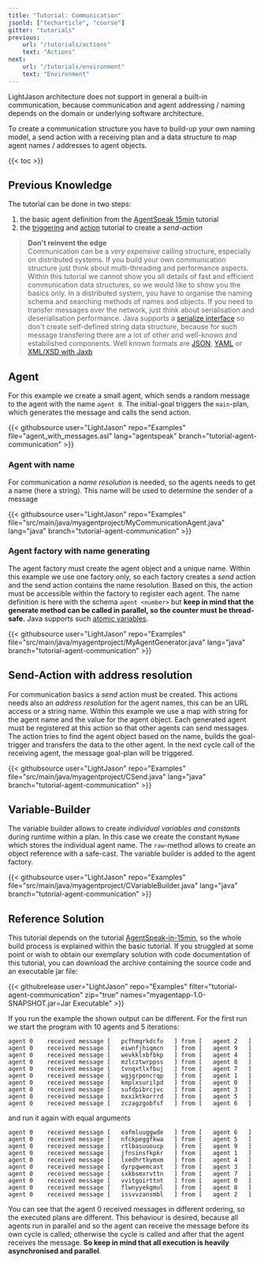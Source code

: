 ```yaml
---
title: "Tutorial: Communication"
jsonld: ["techarticle", "course"]
gitter: "tutorials"
previous:
    url: "/tutorials/actions"
    text: "Actions"
next:
    url: "/tutorials/environment"
    text: "Environment"              
---
```


LightJason architecture does not support in general a built-in communication, because communication and
agent addressing / naming depends on the domain or underlying software architecture. 
<!--more-->

To create a communication structure you have to build-up your own naming model, a send action with a receiving plan and a data structure to map agent names / addresses to agent objects.

{{< toc >}}


## Previous Knowledge

The tutorial can be done in two steps:

1. the basic agent definition from the [AgentSpeak 15min](/f/agentspeak-in-fifteen-minutes/) tutorial
2. the [triggering](/tutorials/trigger/) and [action](/tutorials/actions/) tutorial to create a _send-action_

> __Don't reinvent the edge__
> <br/>
> Communication can be a _very expensive_ calling structure, especially on distributed systems. If
> you build your own communication structure
> just think about multi-threading and performance aspects. Within this tutorial we cannot show you
> all details of fast and efficient communication
> data structures, so we would like to show you the basics only. In a distributed system, you have to
> organise the naming schema and searching methods of names and objects. If you need to transfer
> messages over the network, just think about
> serialisation and deserialisation performance.
> Java supports a [serialize interface](https://docs.oracle.com/javase/tutorial/jndi/objects/serial.html)
> so don't create self-defined string data structure, because for such message transfering there
> are a lot of other and well-known and estabilished components. Well known formats
> are [JSON](https://en.wikipedia.org/wiki/JavaScript_Object_Notation), [YAML](https://en.wikipedia.org/wiki/YAML) or [XML/XSD with Jaxb](https://en.wikipedia.org/wiki/Java_Architecture_for_XML_Binding)


## Agent

For this example we create a small agent, which sends a random message to the agent with the name ```agent 0```. The initial-goal triggers the ```main```-plan, which generates the message and calls the send action.

<!-- htmlmin:ignore -->
{{< githubsource user="LightJason" repo="Examples" file="agent_with_messages.asl" lang="agentspeak" branch="tutorial-agent-communication" >}}
<!-- htmlmin:ignore -->



### Agent with name

For communication a _name resolution_ is needed, so the agents needs to get a name (here a string). This name will be used to determine the sender
of a message

<!-- htmlmin:ignore -->
{{< githubsource user="LightJason" repo="Examples" file="src/main/java/myagentproject/MyCommunicationAgent.java" lang="java" branch="tutorial-agent-communication" >}}
<!-- htmlmin:ignore -->

### Agent factory with name generating

The agent factory must create the agent object and a unique name. Within this example we use one factory only, so
each factory creates a _send_ action and the send action contains the name resolution. Based on this, the action must
be accessible within the factory to register each agent. The name definition is here with the schema ```agent <number>```
but __keep in mind that the generate method can be called in parallel, so the counter must be thread-safe.__ Java
supports such [atomic variables](https://docs.oracle.com/javase/tutorial/essential/concurrency/atomicvars.html).

<!-- htmlmin:ignore -->
{{< githubsource user="LightJason" repo="Examples" file="src/main/java/myagentproject/MyAgentGenerator.java" lang="java" branch="tutorial-agent-communication" >}}
<!-- htmlmin:ignore -->



## Send-Action with address resolution

For communication basics a _send_ action must be created. This actions needs also an _address resolution_ for the agent names, this can be an URL access or a string name. Within this example we use a map with string for the agent name and the value for the agent object. Each generated agent must be registered at this action so that other agents can send messages. The action tries to find the agent object based on the name, builds the goal-trigger and transfers the data to the other agent. In the next cycle call of the receiving agent, the message goal-plan will be triggered.

<!-- htmlmin:ignore -->
{{< githubsource user="LightJason" repo="Examples" file="src/main/java/myagentproject/CSend.java" lang="java" branch="tutorial-agent-communication" >}}
<!-- htmlmin:ignore -->




## Variable-Builder

The variable builder allows to create _individual variables and constants_ during runtime within a plan. In this case we create the constant ```MyName``` which stores the individual agent name. The ```raw```-method allows to create an object reference with a safe-cast. The variable builder is added to the agent factory.

<!-- htmlmin:ignore -->
{{< githubsource user="LightJason" repo="Examples" file="src/main/java/myagentproject/CVariableBuilder.java" lang="java" branch="tutorial-agent-communication" >}}
<!-- htmlmin:ignore -->


## Reference Solution

This tutorial depends on the tutorial [AgentSpeak-in-15min](/tutorials/agentspeak-in-fifteen-minutes), so the whole build process is explained within the basic tutorial. If you struggled at some point or wish to obtain our exemplary solution with code documentation of this tutorial, you can download the archive containing the source code and an executable jar file:

{{< githubrelease user="LightJason" repo="Examples" filter="tutorial-agent-communication" zip="true" names="myagentapp-1.0-SNAPSHOT.jar=Jar Executable" >}}

If you run the example the shown output can be different. For the first run we start the program with 10 agents and 5 iterations:

```commandline
agent 0    received message [   pcfhmqrkdcfo   ] from [   agent 2   ]
agent 0    received message [   eiwnfjhiqmcn   ] from [   agent 9   ]
agent 0    received message [   wevkklxbfbkp   ] from [   agent 4   ]
agent 0    received message [   mzlcztwrppss   ] from [   agent 8   ]
agent 0    received message [   tvnqxtlxfbuj   ] from [   agent 7   ]
agent 0    received message [   wgjgrponcrqp   ] from [   agent 1   ]
agent 0    received message [   kmplxsurilpd   ] from [   agent 0   ]
agent 0    received message [   sufdpibrcjvc   ] from [   agent 3   ]
agent 0    received message [   mxxiktkorrrd   ] from [   agent 5   ]
agent 0    received message [   zczagzgobfsf   ] from [   agent 6   ]
```

and run it again with equal arguments

```commandline
agent 0    received message [   eafmluuggwde   ] from [   agent 6   ]
agent 0    received message [   nfckpeggfkwa   ] from [   agent 5   ]
agent 0    received message [   rtlbasuuoucp   ] from [   agent 9   ]
agent 0    received message [   jfnsinsfkpkr   ] from [   agent 1   ]
agent 0    received message [   lxedhrtkymxm   ] from [   agent 4   ]
agent 0    received message [   dyrpqwemcast   ] from [   agent 3   ]
agent 0    received message [   sxkbsmxrvttn   ] from [   agent 7   ]
agent 0    received message [   vvitgoirttnt   ] from [   agent 0   ]
agent 0    received message [   flwnyyekgmul   ] from [   agent 8   ]
agent 0    received message [   issvvzansmbl   ] from [   agent 2   ]
```

You can see that the agent 0 received messages in different ordering, so the executed plans are different. This behaviour is desired, because all agents run in parallel and so the agent can receive the message before its own cycle is called; otherwise the cycle is called and after that the agent receives the message. __So keep in mind that all execution is heavily asynchronised and parallel__.
